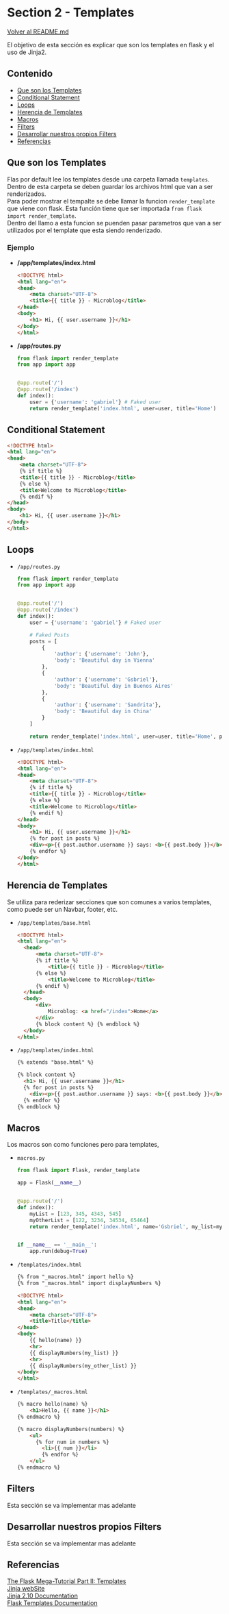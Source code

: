 # Section 2 - Templates

[Volver al README.md](README.md)

El objetivo de esta sección es explicar que son los templates en flask y el uso de Jinja2.


## Contenido

* [Que son los Templates](#que-son-los-templates)
* [Conditional Statement](#conditional-statement)
* [Loops](#loops)
* [Herencia de Templates](#herencia-de-templates)
* [Macros](#macros)
* [Filters](#filters)
* [Desarrollar nuestros propios Filters](#desarrollar-nuestros-propios-filters)
* [Referencias](#referencias)

## Que son los Templates

Flas por default lee los templates desde una carpeta llamada ``templates``. Dentro de esta carpeta se deben guardar los archivos html que van a ser renderizados.  
Para poder mostrar el tempalte se debe llamar la funcion ``render_template`` que viene con flask. Esta función tiene que ser importada ``from flask import render_template``.  
Dentro del llamo a esta funcion se puenden pasar parametros que van a ser utilizados por el template que esta siendo renderizado.

### Ejemplo

* **/app/templates/index.html**

    ```html
    <!DOCTYPE html>
    <html lang="en">
    <head>
        <meta charset="UTF-8">
        <title>{{ title }} - Microblog</title>
    </head>
    <body>
        <h1> Hi, {{ user.username }}</h1>
    </body>
    </html>
    ```

* **/app/routes.py**

    ```python
    from flask import render_template
    from app import app
    
    
    @app.route('/')
    @app.route('/index')
    def index():    
        user = {'username': 'gabriel'} # Faked user
        return render_template('index.html', user=user, title='Home')
    ```

## Conditional Statement

```html
<!DOCTYPE html>
<html lang="en">
<head>
    <meta charset="UTF-8">
    {% if title %}
    <title>{{ title }} - Microblog</title>
    {% else %}
    <title>Welcome to Microblog</title>
    {% endif %}
</head>
<body>
    <h1> Hi, {{ user.username }}</h1>
</body>
</html>
```

## Loops

* ``/app/routes.py``

    ```python
    from flask import render_template
    from app import app
    
    
    @app.route('/')
    @app.route('/index')
    def index():
        user = {'username': 'gabriel'} # Faked user
    
        # Faked Posts
        posts = [
            {
                'author': {'username': 'John'},
                'body': 'Beautiful day in Vienna'
            },
            {
                'author': {'username': 'Gsbriel'},
                'body': 'Beautiful day in Buenos Aires'
            },
            {
                'author': {'username': 'Sandrita'},
                'body': 'Beautiful day in China'
            }
        ]
    
        return render_template('index.html', user=user, title='Home', posts=posts)
    
    ```

* ``/app/templates/index.html``
    
    ```html
    <!DOCTYPE html>
    <html lang="en">
    <head>
        <meta charset="UTF-8">
        {% if title %}
        <title>{{ title }} - Microblog</title>
        {% else %}
        <title>Welcome to Microblog</title>
        {% endif %}
    </head>
    <body>
        <h1> Hi, {{ user.username }}</h1>
        {% for post in posts %}
        <div><p>{{ post.author.username }} says: <b>{{ post.body }}</b></p></div>
        {% endfor %}
    </body>
    </html>
    ```

## Herencia de Templates

Se utiliza para rederizar secciones que son comunes a varios templates, como puede ser un Navbar, footer, etc.


* ``/app/templates/base.html``
    
    ```html
    <!DOCTYPE html>
    <html lang="en">
      <head>
          <meta charset="UTF-8">
          {% if title %}
              <title>{{ title }} - Microblog</title>
          {% else %}
              <title>Welcome to Microblog</title>
          {% endif %}
      </head>
      <body>
          <div>
              Microblog: <a href="/index">Home</a>
          </div>
          {% block content %} {% endblock %}
      </body>
    </html>
    ```

* ``/app/templates/index.html``
    
    ```html
    {% extends "base.html" %}

    {% block content %}
      <h1> Hi, {{ user.username }}</h1>
      {% for post in posts %}
        <div><p>{{ post.author.username }} says: <b>{{ post.body }}</b></p></div>
      {% endfor %}
    {% endblock %}
    ```


## Macros

Los macros son como funciones pero para templates, 

* ``macros.py``

    ```python
    from flask import Flask, render_template
    
    app = Flask(__name__)
    
    
    @app.route('/')
    def index():
        myList = [123, 345, 4343, 545]
        myOtherList = [122, 3234, 34534, 65464]
        return render_template('index.html', name='Gsbriel', my_list=myList, my_other_list=myOtherList)
    
    
    if __name__ == '__main__':
        app.run(debug=True)
    
    ```

* ``/templates/index.html``

    ```html
    {% from "_macros.html" import hello %}
    {% from "_macros.html" import displayNumbers %}
    
    <!DOCTYPE html>
    <html lang="en">
    <head>
        <meta charset="UTF-8">
        <title>Title</title>
    </head>
    <body>
        {{ hello(name) }}
        <hr>
        {{ displayNumbers(my_list) }}
        <hr>
        {{ displayNumbers(my_other_list) }}
    </body>
    </html>
    ```

* ``/templates/_macros.html``

    ```html
    {% macro hello(name) %}
        <h1>Hello, {{ name }}</h1>
    {% endmacro %}
    
    {% macro displayNumbers(numbers) %}
        <ul>
          {% for num in numbers %}
            <li>{{ num }}</li>
            {% endfor %}
        </ul>
    {% endmacro %}
    ```

## Filters

Esta sección se va implementar mas adelante

## Desarrollar nuestros propios Filters

Esta sección se va implementar mas adelante

## Referencias 
[The Flask Mega-Tutorial Part II: Templates](https://blog.miguelgrinberg.com/post/the-flask-mega-tutorial-part-ii-templates)  
[Jinja webSite](http://jinja.pocoo.org/)  
[Jinja 2.10 Documentation](http://jinja.pocoo.org/docs/2.10/)  
[Flask Templates Documentation](http://flask.pocoo.org/docs/1.0/templating/)